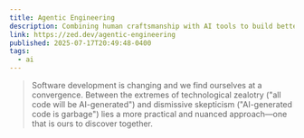 ```yaml
---
title: Agentic Engineering
description: Combining human craftsmanship with AI tools to build better software.
link: https://zed.dev/agentic-engineering
published: 2025-07-17T20:49:48-0400
tags:
  - ai
---
```


> Software development is changing and we find ourselves at a convergence. Between the extremes of technological zealotry ("all code will be AI-generated") and dismissive skepticism ("AI-generated code is garbage") lies a more practical and nuanced approach—one that is ours to discover together.
